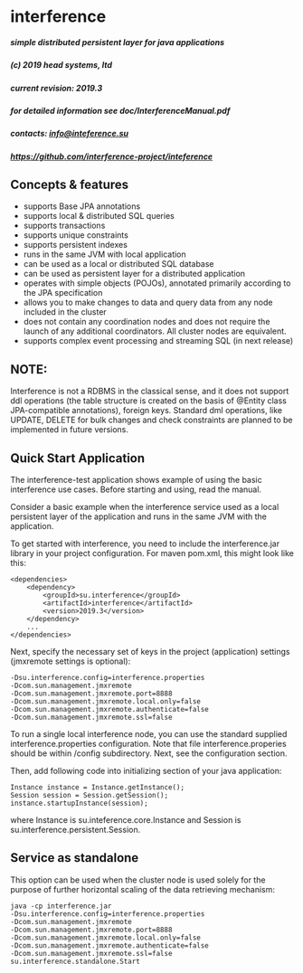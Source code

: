 # interference

##### simple distributed persistent layer for java applications
##### (c) 2019 head systems, ltd
##### current revision: 2019.3
##### for detailed information see doc/InterferenceManual.pdf

##### contacts: info@inteference.su
##### https://github.com/interference-project/inteference


## Concepts & features

- supports Base JPA annotations
- supports local & distributed SQL queries
- supports transactions
- supports unique constraints
- supports persistent indexes
- runs in the same JVM with local application
- can be used as a local or distributed SQL database
- can be used as persistent layer for a distributed application
- operates with simple objects (POJOs), annotated primarily 
  according to the JPA specification
- allows you to make changes to data and query data from any node 
  included in the cluster
- does not contain any coordination nodes and does not require 
  the launch of any additional coordinators. All cluster nodes are equivalent.
- supports complex event processing and streaming SQL (in next release)

## NOTE:
Interference is not a RDBMS in the classical sense, and it does 
not support ddl operations (the table structure is created on the basis 
of @Entity class JPA-compatible annotations), foreign keys. Standard 
dml operations, like UPDATE, DELETE for bulk changes and check constraints 
are planned to be implemented in future versions.

## Quick Start Application

The interference-test application shows example of using the basic 
interference use cases. Before starting and using, read the manual.

Consider a basic example when the interference service used as a 
local persistent layer of the application and runs in the same JVM 
with the application.

To get started with interference, you need to include the interference.jar 
library in your project configuration. For maven pom.xml, this might look 
like this:

```
<dependencies>
    <dependency>
        <groupId>su.interference</groupId>
        <artifactId>interference</artifactId>
        <version>2019.3</version>
    </dependency>
    ...
</dependencies>
```

Next, specify the necessary set of keys in the project 
(application) settings (jmxremote settings is optional):

```
-Dsu.interference.config=interference.properties
-Dcom.sun.management.jmxremote 
-Dcom.sun.management.jmxremote.port=8888
-Dcom.sun.management.jmxremote.local.only=false 
-Dcom.sun.management.jmxremote.authenticate=false 
-Dcom.sun.management.jmxremote.ssl=false
```

To run a single local interference node, you can use the standard 
supplied interference.properties configuration. Note that file 
interference.properies should be within /config subdirectory. 
Next, see the configuration section.

Then, add following code into initializing section of your java application:

```
Instance instance = Instance.getInstance();
Session session = Session.getSession();
instance.startupInstance(session);
```

where Instance is su.inteference.core.Instance and Session is su.interference.persistent.Session.


## Service as standalone

This option can be used when the cluster node is used solely for the purpose of further horizontal scaling of the data retrieving mechanism:

```
java -cp interference.jar 
-Dsu.interference.config=interference.properties
-Dcom.sun.management.jmxremote 
-Dcom.sun.management.jmxremote.port=8888 
-Dcom.sun.management.jmxremote.local.only=false 
-Dcom.sun.management.jmxremote.authenticate=false 
-Dcom.sun.management.jmxremote.ssl=false 
su.interference.standalone.Start
```
